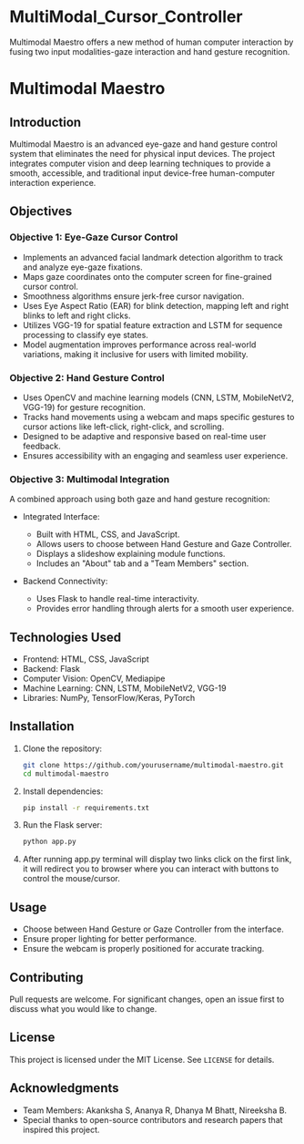# MultiModal_Cursor_Controller
Multimodal Maestro offers a new method of human computer interaction by fusing two input modalities-gaze interaction and hand gesture recognition.

# Multimodal Maestro

## Introduction
Multimodal Maestro is an advanced eye-gaze and hand gesture control system that eliminates the need for physical input devices. The project integrates computer vision and deep learning techniques to provide a smooth, accessible, and traditional input device-free human-computer interaction experience.

## Objectives

### Objective 1: Eye-Gaze Cursor Control
- Implements an advanced facial landmark detection algorithm to track and analyze eye-gaze fixations.
- Maps gaze coordinates onto the computer screen for fine-grained cursor control.
- Smoothness algorithms ensure jerk-free cursor navigation.
- Uses Eye Aspect Ratio (EAR) for blink detection, mapping left and right blinks to left and right clicks.
- Utilizes VGG-19 for spatial feature extraction and LSTM for sequence processing to classify eye states.
- Model augmentation improves performance across real-world variations, making it inclusive for users with limited mobility.

### Objective 2: Hand Gesture Control
- Uses OpenCV and machine learning models (CNN, LSTM, MobileNetV2, VGG-19) for gesture recognition.
- Tracks hand movements using a webcam and maps specific gestures to cursor actions like left-click, right-click, and scrolling.
- Designed to be adaptive and responsive based on real-time user feedback.
- Ensures accessibility with an engaging and seamless user experience.

### Objective 3: Multimodal Integration
A combined approach using both gaze and hand gesture recognition:

- Integrated Interface:
  - Built with HTML, CSS, and JavaScript.
  - Allows users to choose between Hand Gesture and Gaze Controller.
  - Displays a slideshow explaining module functions.
  - Includes an "About" tab and a "Team Members" section.

- Backend Connectivity:
  - Uses Flask to handle real-time interactivity.
  - Provides error handling through alerts for a smooth user experience.

## Technologies Used
- Frontend: HTML, CSS, JavaScript
- Backend: Flask
- Computer Vision: OpenCV, Mediapipe
- Machine Learning: CNN, LSTM, MobileNetV2, VGG-19
- Libraries: NumPy, TensorFlow/Keras, PyTorch

## Installation
1. Clone the repository:
   ```sh
   git clone https://github.com/yourusername/multimodal-maestro.git
   cd multimodal-maestro
   ```
2. Install dependencies:
   ```sh
   pip install -r requirements.txt
   ```
3. Run the Flask server:
   ```sh
   python app.py
   ```
4. After running app.py terminal will display two links click on the first link, it will redirect you to browser where you can interact with buttons to control the mouse/cursor.

## Usage
- Choose between Hand Gesture or Gaze Controller from the interface.
- Ensure proper lighting for better performance.
- Ensure the webcam is properly positioned for accurate tracking.

## Contributing
Pull requests are welcome. For significant changes, open an issue first to discuss what you would like to change.

## License
This project is licensed under the MIT License. See `LICENSE` for details.

## Acknowledgments
- Team Members: Akanksha S, Ananya R, Dhanya M Bhatt, Nireeksha B.
- Special thanks to open-source contributors and research papers that inspired this project.
